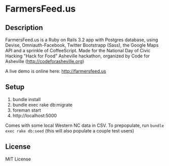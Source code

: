 # FarmersFeed.us

## Description 

FarmersFeed.us is a Ruby on Rails 3.2 app with Postgres database, using Devise, Omniauth-Facebook, Twitter Bootstrapp (Sass), the Google Maps API and a sprinkle of CoffeeScript. Made for the National Day of Civic Hacking "Hack for Food" Asheville hackathon, organized by Code for Asheville (http://codeforasheville.org)

A live demo is online here: http://farmersfeed.us

## Setup
1. bundle install
2. bundle exec rake db:migrate
3. foreman start
4. http://localhost:5000

Comes with some local Western NC data in CSV. To prepopulate, run `bundle exec rake db:seed` (this will also populate a couple test users)

License
-------
MIT License